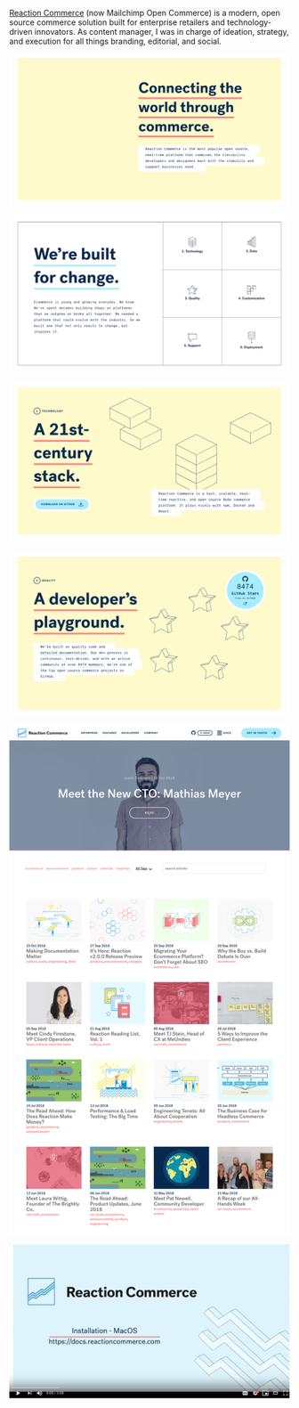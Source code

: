 [Reaction Commerce](https://reactioncommerce.com) (now Mailchimp Open Commerce) is a modern, open source commerce solution built for enterprise retailers and technology-driven innovators. As content manager, I was in charge of ideation, strategy, and execution for all things branding, editorial, and social. 

![Website messaging](website1.png)

![Website messaging](website2.png)

![Website messaging](website3.png)

![Website messaging](website4.png) 

[![Editorial](blogpost.png)](https://blog.reactioncommerce.com/) 

[![Video tutorial](reaction.png)](https://www.youtube.com/embed/PkFDX8NWskY)
